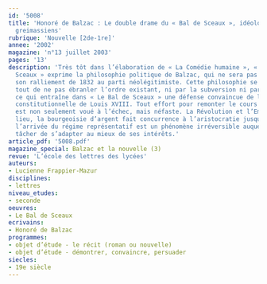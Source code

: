```yaml
---
id: '5008'
title: 'Honoré de Balzac : Le double drame du « Bal de Sceaux », idéologie et modèles
  greimassiens'
rubrique: 'Nouvelle [2de-1re]'
annee: '2002'
magazine: 'n°13 juillet 2003'
pages: '13'
description: 'Très tôt dans l’élaboration de « La Comédie humaine », « Le Bal de
  Sceaux » exprime la philosophie politique de Balzac, qui ne sera pas modifiée par
  son ralliement de 1832 au parti néolégitimiste. Cette philosophie se préoccupe avant
  tout de ne pas ébranler l’ordre existant, ni par la subversion ni par la réaction,
  ce qui entraîne dans « Le Bal de Sceaux » une défense convaincue de la monarchie
  constitutionnelle de Louis XVIII. Tout effort pour remonter le cours de l’Histoire
  est non seulement voué à l’échec, mais néfaste. La Révolution et l’Empire ont eu
  lieu, la bourgeoisie d’argent fait concurrence à l’aristocratie jusque dans le gouvernement,
  l’arrivée du régime représentatif est un phénomène irréversible auquel chacun doit
  tâcher de s’adapter au mieux de ses intérêts.'
article_pdf: '5008.pdf'
magazine_special: Balzac et la nouvelle (3)
revue: 'L’école des lettres des lycées'
auteurs:
- Lucienne Frappier-Mazur
disciplines:
- lettres
niveau_etudes:
- seconde
oeuvres:
- Le Bal de Sceaux
ecrivains:
- Honoré de Balzac
programmes:
- objet d’étude - le récit (roman ou nouvelle)
- objet d’étude - démontrer, convaincre, persuader
siecles:
- 19e siècle
---
```

